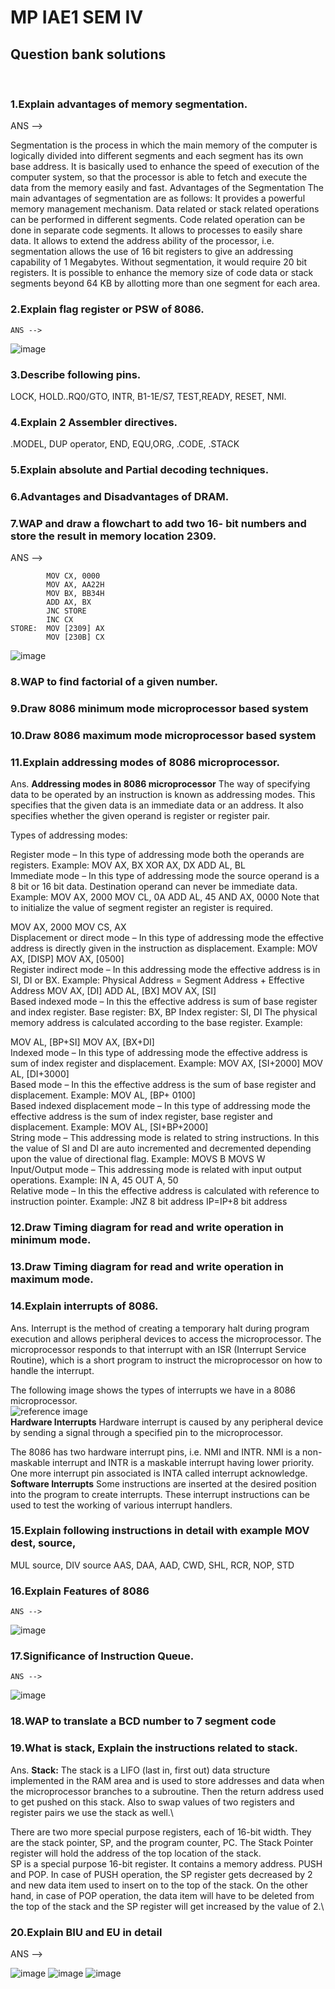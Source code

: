 # MP IAE1 SEM IV 
## Question bank solutions
<br>

### 1.Explain advantages of memory segmentation.
  ANS -->
    
Segmentation is the process in which the main memory of the computer is logically divided into different segments and each segment has its own base address. It is basically used to enhance the speed of execution of the computer system, so that the processor is able to fetch and execute the data from the memory easily and fast.
   Advantages of the Segmentation The main advantages of segmentation are as follows:
  It provides a powerful memory management mechanism.
  Data related or stack related operations can be performed in different segments.
  Code related operation can be done in separate code segments.
  It allows to processes to easily share data.
  It allows to extend the address ability of the processor, i.e. segmentation allows the use of 16 bit registers to give an addressing capability of 1 Megabytes. Without segmentation, it would require 20 bit registers.
  It is possible to enhance the memory size of code data or stack segments beyond 64 KB by allotting more than one segment for each area. 

        
        
### 2.Explain flag register or PSW of 8086.

    ANS --> 
   ![image](https://user-images.githubusercontent.com/76240365/156193505-34ff87d2-409f-48df-af74-33ede5b54dcf.png)

### 3.Describe following pins.
LOCK, HOLD..RQ0/GTO, INTR, B1-1E/S7, TEST,READY, RESET, NMI.
### 4.Explain 2 Assembler directives.
.MODEL, DUP operator, END, EQU,ORG, .CODE, .STACK
### 5.Explain absolute and Partial decoding techniques.
### 6.Advantages and Disadvantages of DRAM.
### 7.WAP and draw a flowchart to add two 16- bit numbers and store the result in memory location 2309.
  ANS -->
  
            MOV CX, 0000
            MOV AX, AA22H
            MOV BX, BB34H
            ADD AX, BX
            JNC STORE
            INC CX
    STORE:  MOV [2309] AX
            MOV [230B] CX
        
![image](https://user-images.githubusercontent.com/76240365/156200705-0381687a-d1d7-4d7a-a275-0d292e6602eb.png)

    
### 8.WAP to find factorial of a given number.


### 9.Draw 8086 minimum mode microprocessor based system
### 10.Draw 8086 maximum mode microprocessor based system
### 11.Explain addressing modes of 8086 microprocessor.
Ans. 
**Addressing modes in 8086 microprocessor**
The way of specifying data to be operated by an instruction is known as addressing modes. This specifies that the given data is an immediate data or an address. It also specifies whether the given operand is register or register pair.

Types of addressing modes:

Register mode – In this type of addressing mode both the operands are registers.
Example:
MOV AX, BX
XOR AX, DX
ADD AL, BL\
Immediate mode – In this type of addressing mode the source operand is a 8 bit or 16 bit data. Destination operand can never be immediate data.
Example:
MOV AX, 2000
MOV CL, 0A
ADD AL, 45
AND AX, 0000
Note that to initialize the value of segment register an register is required.

MOV AX, 2000
MOV CS, AX \
Displacement or direct mode – In this type of addressing mode the effective address is directly given in the instruction as displacement.
Example:
MOV AX, [DISP]
MOV AX, [0500]\
Register indirect mode – In this addressing mode the effective address is in SI, DI or BX.
Example: Physical Address = Segment Address + Effective Address
MOV AX, [DI]
ADD AL, [BX]
MOV AX, [SI] \
Based indexed mode – In this the effective address is sum of base register and index register.
Base register: BX, BP
Index register: SI, DI 
The physical memory address is calculated according to the base register.
Example:

MOV AL, [BP+SI]
MOV AX, [BX+DI]\
Indexed mode – In this type of addressing mode the effective address is sum of index register and displacement.
Example:
MOV AX, [SI+2000]
MOV AL, [DI+3000]\
Based mode – In this the effective address is the sum of base register and displacement.
Example:
MOV AL, [BP+ 0100]\
Based indexed displacement mode – In this type of addressing mode the effective address is the sum of index register, base register and displacement.
Example:
MOV AL, [SI+BP+2000] \
String mode – This addressing mode is related to string instructions. In this the value of SI and DI are auto incremented and decremented depending upon the value of directional flag.
Example:
MOVS B
MOVS W \
Input/Output mode – This addressing mode is related with input output operations.
Example:
IN A, 45
OUT A, 50 \
Relative mode –
In this the effective address is calculated with reference to instruction pointer.
Example:
JNZ 8 bit address
IP=IP+8 bit address 
### 12.Draw Timing diagram for read and write operation in minimum mode.
### 13.Draw Timing diagram for read and write operation in maximum mode.
### 14.Explain interrupts of 8086.
Ans.
Interrupt is the method of creating a temporary halt during program execution and allows peripheral devices to access the microprocessor. The microprocessor responds to that interrupt with an ISR (Interrupt Service Routine), which is a short program to instruct the microprocessor on how to handle the interrupt.

The following image shows the types of interrupts we have in a 8086 microprocessor.\
![reference image](https://www.tutorialspoint.com/microprocessor/images/interrupts.jpg)\
**Hardware Interrupts**
Hardware interrupt is caused by any peripheral device by sending a signal through a specified pin to the microprocessor.

The 8086 has two hardware interrupt pins, i.e. NMI and INTR. NMI is a non-maskable interrupt and INTR is a maskable interrupt having lower priority. One more interrupt pin associated is INTA called interrupt acknowledge.\
**Software Interrupts**
Some instructions are inserted at the desired position into the program to create interrupts. These interrupt instructions can be used to test the working of various interrupt handlers.
### 15.Explain following instructions in detail with example MOV dest, source,
MUL source, DIV source
AAS, DAA, AAD, CWD, SHL, RCR, NOP, STD
### 16.Explain Features of 8086
    ANS -->
   ![image](https://user-images.githubusercontent.com/76240365/156198697-59c3754a-89a1-4b5b-9751-ee96b1f37d7f.png)

### 17.Significance of Instruction Queue.
    ANS --> 
   ![image](https://user-images.githubusercontent.com/76240365/156196518-4cad982f-93c7-44ec-9297-64d7a0fcbeff.png)

### 18.WAP to translate a BCD number to 7 segment code
### 19.What is stack, Explain the instructions related to stack.
Ans. 
**Stack:**
The stack is a LIFO (last in, first out) data structure implemented in the RAM area and is used to store addresses and data when the microprocessor branches to a subroutine. Then the return address used to get pushed on this stack. Also to swap values of two registers and register pairs we use the stack as well.\

There are two more special purpose registers, each of 16-bit width. They are the stack pointer, SP, and the program counter, PC. The Stack Pointer register will hold the address of the top location of the stack.\
SP is a special purpose 16-bit register. It contains a memory address. PUSH and POP. In case of PUSH operation, the SP register gets decreased by 2 and new data item used to insert on to the top of the stack. On the other hand, in case of POP operation, the data item will have to be deleted from the top of the stack and the SP register will get increased by the value of 2.\
### 20.Explain BIU and EU in detail
  ANS -->


   ![image](https://user-images.githubusercontent.com/76240365/156196228-baa5bdc6-f460-4a5f-bc17-033d215c1c5d.png)
   ![image](https://user-images.githubusercontent.com/76240365/156195893-19879dfc-04f5-46bc-8b16-391288dfea6e.png)
   ![image](https://user-images.githubusercontent.com/76240365/156196002-cc6f50a3-e5da-4b17-bff2-91f4bd218e16.png)

